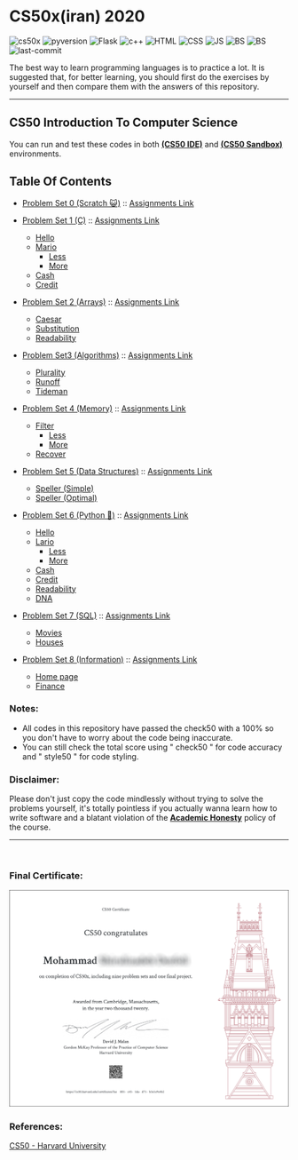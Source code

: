 # CS50x(iran) 2020

![cs50x](https://img.shields.io/badge/CS50x-IRAN-red)
![pyversion](https://img.shields.io/badge/Python-3-blue)
![Flask](https://img.shields.io/badge/Flask-1.1.2-blue)
![c++](https://img.shields.io/badge/C%2B%2B----blue)
![HTML](https://img.shields.io/badge/HTML-5-blue)
![CSS](https://img.shields.io/badge/CSS-3-blue)
![JS](https://img.shields.io/badge/JavaScripts----blue)
![BS](https://img.shields.io/badge/Bootstrap-3-blue)
![BS](https://img.shields.io/badge/SQLite-3-blue)
![last-commit](https://img.shields.io/github/last-commit/mohammad26845/Harvard-CS50x-2020-Solutions)



The best way to learn programming languages is to practice a lot. It is suggested that, for better learning, you should first do the exercises by yourself and then compare them with the answers of this repository.


- - -

## CS50 Introduction To Computer Science
You can run and test these codes in both [**(CS50 IDE)**](https://ide.cs50.io/) and [**(CS50 Sandbox)**](https://sandbox.cs50.io/) environments.




## Table Of Contents

- [Problem Set 0 (Scratch 😺)](/week_0) :: <a href='https://cs50.harvard.edu/x/2020/weeks/0/'>Assignments Link</a> 

- [Problem Set 1 (C)](/week_1) :: <a href='https://cs50.harvard.edu/x/2020/weeks/1/'>Assignments Link</a>
  * [Hello](/week_1/hello)
  * [Mario](/week_1/mario)
    + [Less](/week_1/mario/less)
    + [More](/week_1/mario/more)
  * [Cash](/week_1/cash)
  * [Credit](/week_1/credit)
  
- [Problem Set 2 (Arrays)](/week_2) :: <a href='https://cs50.harvard.edu/x/2020/weeks/2/'>Assignments Link</a>
  * [Caesar](/week_2/caesar)
  * [Substitution](/week_2/substitution)
  * [Readability](/week_2/readability)
  
- [Problem Set3 (Algorithms)](/week_3) :: <a href='https://cs50.harvard.edu/x/2020/weeks/3/'>Assignments Link</a>
  * [Plurality](/week_3/plurality)
  * [Runoff](/week_3/runoff)
  * [Tideman](/week_3/tideman)
  
- [Problem Set 4 (Memory)](/week_4) :: <a href='https://cs50.harvard.edu/x/2020/weeks/4/'>Assignments Link</a>
  * [Filter](/week_4/filter)
    + [Less](/week_4/filter/less)
    + [More](/week_4/filter/more)
  * [Recover](/week_4/recover)
  
- [Problem Set 5 (Data Structures)](/week_5) :: <a href='https://cs50.harvard.edu/x/2020/weeks/5/'>Assignments Link</a>
  * [Speller (Simple)](/week_5/speller%20(Simple%20hashT))
  * [Speller (Optimal)](/week_5/speller%20(Optimal%20hash%20table))
  
- [Problem Set 6 (Python 🐍)](/week_6) :: <a href='https://cs50.harvard.edu/x/2020/weeks/6/'>Assignments Link</a>
  * [Hello](/week_6/hello)
  * [Lario](/week_6/mario)
    + [Less](/week_6/mario/less)
    + [More](/week_6/mario/more)
  * [Cash](/week_6/cash)
  * [Credit](/week_6/credit)
  * [Readability](/week_6/readability)
  * [DNA](/week_6/dna)
  
- [Problem Set 7 (SQL)](/week_7) :: <a href='https://cs50.harvard.edu/x/2020/weeks/7/'>Assignments Link</a>
  * [Movies](/week_7/movies)
  * [Houses](/week_7/houses)
  
- [Problem Set 8 (Information)](/week_8) :: <a href='https://cs50.harvard.edu/x/2020/weeks/8/'>Assignments Link</a>
  * [Home page](/week_8/web/home_page)
  * [Finance](/week_8/web/finance)
    
### Notes:
- All codes in this repository have passed the check50 with a 100% so you don't have to worry about the code being inaccurate.
- You can still check the total score using " check50 " for code accuracy and " style50 " for code styling.

### Disclaimer:

Please don't just copy the code mindlessly without trying to solve the problems yourself, it's totally pointless if you actually wanna learn how to write software and a blatant violation of the [**Academic Honesty**](https://docs.cs50.net/2016/fall/syllabus/cs50.html#academic-honesty) policy of the course.

- - -
<br>

### Final Certificate:
![Final Certificate](CS50%20certificate.png)

### References:

[CS50 - Harvard University](https://courses.edx.org/courses/course-v1:HarvardX+CS50+X/course/)